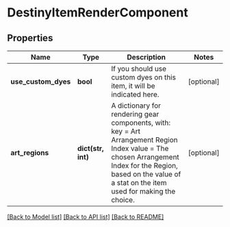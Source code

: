 # DestinyItemRenderComponent

## Properties
Name | Type | Description | Notes
------------ | ------------- | ------------- | -------------
**use_custom_dyes** | **bool** | If you should use custom dyes on this item, it will be indicated here. | [optional] 
**art_regions** | **dict(str, int)** | A dictionary for rendering gear components, with:  key &#x3D; Art Arrangement Region Index  value &#x3D; The chosen Arrangement Index for the Region, based on the value of a stat on the item used for making the choice. | [optional] 

[[Back to Model list]](../README.md#documentation-for-models) [[Back to API list]](../README.md#documentation-for-api-endpoints) [[Back to README]](../README.md)


